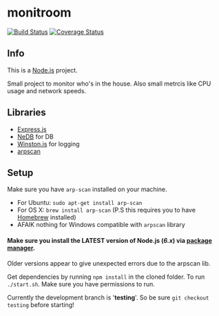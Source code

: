 # monitroom
[![Build Status](https://travis-ci.org/filipay/monitroom.svg?branch=master)](https://travis-ci.org/filipay/monitroom)
[![Coverage Status](https://coveralls.io/repos/github/filipay/monitroom/badge.svg?branch=master)](https://coveralls.io/github/filipay/monitroom?branch=master)

## Info

This is a [Node.js](https://nodejs.org/) project.

Small project to monitor who's in the house. Also small metrcis like CPU usage and network speeds.

## Libraries

* [Express.js](https://expressjs.com/)
* [NeDB](https://github.com/louischatriot/nedb) for DB
* [Winston.js](https://github.com/winstonjs/winston) for logging
* [arpscan](https://github.com/goliatone/arpscan)

## Setup
Make sure you have `arp-scan` installed on your machine.

* For Ubuntu: `sudo apt-get install arp-scan`
* For OS X: `brew install arp-scan` (P.S this requires you to have [Homebrew](http://brew.sh/) installed)
* AFAIK nothing for Windows compatible with `arpscan` library


#### Make sure you install the LATEST version of Node.js (*6.x*) via [package manager](https://nodejs.org/en/download/package-manager/). 

Older versions appear to give unexpected errors due to the arpscan lib. 

Get dependencies by running `npm install` in the cloned folder.
To run `./start.sh`. Make sure you have permissions to run.

Currently the development branch is '**testing**'. So be sure `git checkout testing` before starting! 
